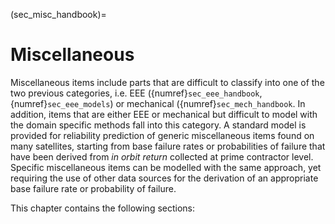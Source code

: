 (sec_misc_handbook)=
# Miscellaneous

Miscellaneous items include parts that are difficult to classify into one of the two previous categories, i.e. EEE ({numref}`sec_eee_handbook`, {numref}`sec_eee_models`) or mechanical ({numref}`sec_mech_handbook`. In addition, items that are either EEE or mechanical but difficult to model with the domain specific methods fall into this category. A standard model is provided for reliability prediction of generic miscellaneous items found on many satellites, starting from base failure rates or probabilities of failure that have been derived from *in orbit return* collected at prime contractor level. Specific miscellaneous items can be modelled with the same approach, yet requiring the use of other data sources for the derivation of an appropriate base failure rate or probability of failure.


This chapter contains the following sections:
```{tableofcontents}
```